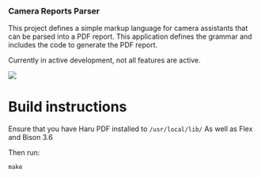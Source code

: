 ### Camera Reports Parser

This project defines a simple markup language for camera assistants that can be parsed into a PDF report. This application defines the grammar and includes the code to generate the PDF report.

Currently in active development, not all features are active.

![](https://i.imgur.com/d6TANDK.png)

# Build instructions

Ensure that you have Haru PDF installed to `/usr/local/lib/`
As well as Flex and Bison 3.6

Then run:

```
make
```
